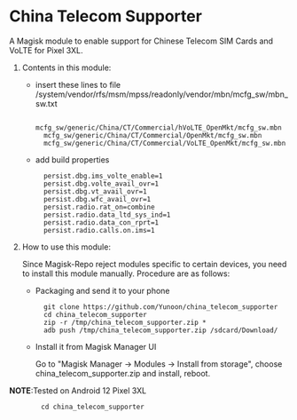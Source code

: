 # China Telecom Supporter

A Magisk module to enable support for Chinese Telecom SIM Cards and VoLTE for Pixel 3XL.

1. Contents in this module:

    * insert these lines to file
      /system/vendor/rfs/msm/mpss/readonly/vendor/mbn/mcfg_sw/mbn_sw.txt

            mcfg_sw/generic/China/CT/Commercial/hVoLTE_OpenMkt/mcfg_sw.mbn
            mcfg_sw/generic/China/CT/Commercial/OpenMkt/mcfg_sw.mbn
            mcfg_sw/generic/China/CT/Commercial/VoLTE_OpenMkt/mcfg_sw.mbn

    * add build properties

            persist.dbg.ims_volte_enable=1
            persist.dbg.volte_avail_ovr=1
            persist.dbg.vt_avail_ovr=1
            persist.dbg.wfc_avail_ovr=1
            persist.radio.rat_on=combine
            persist.radio.data_ltd_sys_ind=1
            persist.radio.data_con_rprt=1
            persist.radio.calls.on.ims=1

2. How to use this module:

    Since Magisk-Repo reject modules specific to certain devices, you need to
    install this module manually. Procedure are as follows:

    * Packaging and send it to your phone

            git clone https://github.com/Yunoon/china_telecom_supporter
            cd china_telecom_supporter
            zip -r /tmp/china_telecom_supporter.zip *
            adb push /tmp/china_telecom_supporter.zip /sdcard/Download/

    * Install it from Magisk Manager UI

        Go to "Magisk Manager -> Modules -> Install from storage",
        choose china_telecom_supporter.zip and install, reboot.

**NOTE**:Tested on Android 12 Pixel 3XL

            cd china_telecom_supporter
